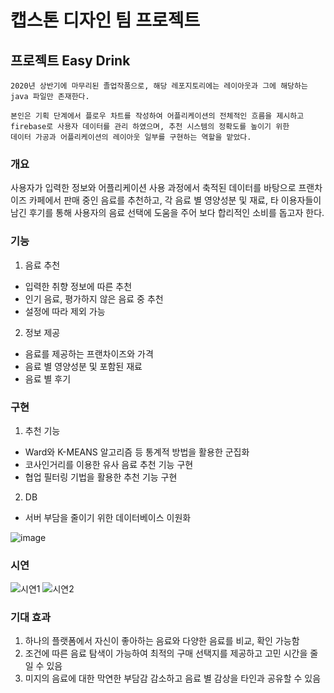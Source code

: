 # 캡스톤 디자인 팀 프로젝트

## 프로젝트 Easy Drink
    2020년 상반기에 마무리된 졸업작품으로, 해당 레포지토리에는 레이아웃과 그에 해당하는 java 파일만 존재한다.
    
    본인은 기획 단계에서 플로우 차트를 작성하여 어플리케이션의 전체적인 흐름을 제시하고 
    firebase로 사용자 데이터를 관리 하였으며, 추천 시스템의 정확도를 높이기 위한 
    데이터 가공과 어플리케이션의 레이아웃 일부를 구현하는 역할을 맡았다.

### 개요
사용자가 입력한 정보와 어플리케이션 사용 과정에서 축적된 데이터를 바탕으로 프랜차이즈 카페에서 판매 중인 음료를 추천하고, 각 음료 별 영양성분 및 재료, 타 이용자들이 남긴 후기를 통해 사용자의 음료 선택에 도움을 주어 보다 합리적인 소비를 돕고자 한다.


### 기능

1. 음료 추천
  - 입력한 취향 정보에 따른 추천
  - 인기 음료, 평가하지 않은 음료 중 추천
  - 설정에 따라 제외 가능

2. 정보 제공
  - 음료를 제공하는 프랜차이즈와 가격
  - 음료 별 영양성분 및 포함된 재료
  - 음료 별 후기

### 구현

1. 추천 기능
- Ward와 K-MEANS 알고리즘 등 통계적 방법을 활용한 군집화
- 코사인거리를 이용한 유사 음료 추천 기능 구현
- 협업 필터링 기법을 활용한 추천 기능 구현

2. DB
 - 서버 부담을 줄이기 위한 데이터베이스 이원화

![image](https://user-images.githubusercontent.com/95491950/147234473-1bbaf08a-3189-46d2-96cb-f30847c44b25.png)

### 시연
![시연1](https://user-images.githubusercontent.com/95491950/147672611-45fa8a9e-5ba0-4a9c-8431-afba98cff3cb.png)
![시연2](https://user-images.githubusercontent.com/95491950/147672650-ed7917f6-b0f4-4cdd-bbb0-2c3f75b3efb2.PNG)

### 기대 효과

1. 하나의 플랫폼에서 자신이 좋아하는 음료와 다양한 음료를 비교, 확인 가능함
2. 조건에 따른 음료 탐색이 가능하여 최적의 구매 선택지를 제공하고 고민 시간을 줄일 수 있음
3. 미지의 음료에 대한 막연한 부담감 감소하고 음료 별 감상을 타인과 공유할 수 있음



